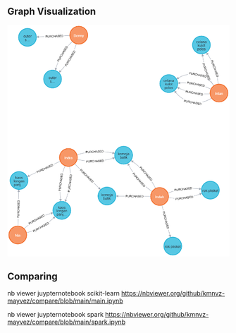 ## Graph Visualization

![Graph Image](https://github.com/kmnvz-mayvez/compare/blob/main/graph.png)

## Comparing

nb viewer juypternotebook scikit-learn
https://nbviewer.org/github/kmnvz-mayvez/compare/blob/main/main.ipynb

nb viewer juypternotebook spark
https://nbviewer.org/github/kmnvz-mayvez/compare/blob/main/spark.ipynb
